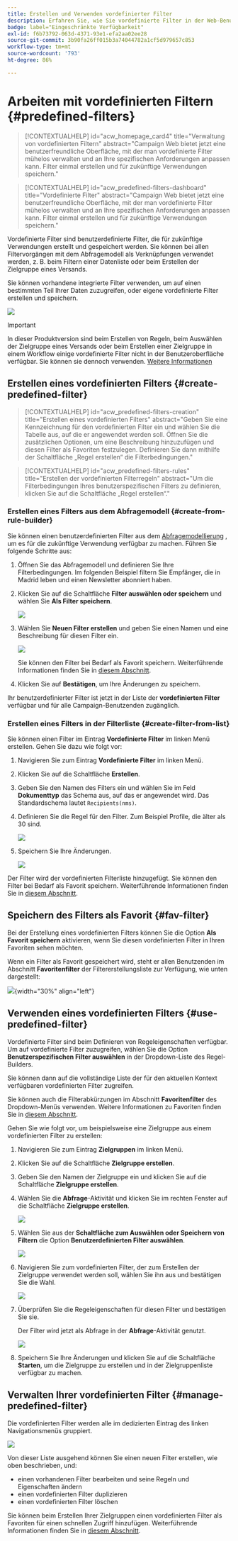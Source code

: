 ```yaml
---
title: Erstellen und Verwenden vordefinierter Filter
description: Erfahren Sie, wie Sie vordefinierte Filter in der Web-Benutzeroberfläche von Adobe Campaign erstellen und verwalten
badge: label="Eingeschränkte Verfügbarkeit"
exl-id: f6b73792-063d-4371-93e1-efa2aa02ee28
source-git-commit: 3b90fa26ff015b3a74044782a1cf5d979657c853
workflow-type: tm+mt
source-wordcount: '793'
ht-degree: 86%

---
```


# Arbeiten mit vordefinierten Filtern {#predefined-filters}

>[!CONTEXTUALHELP]
>id="acw_homepage_card4"
>title="Verwaltung von vordefinierten Filtern"
>abstract="Campaign Web bietet jetzt eine benutzerfreundliche Oberfläche, mit der man vordefinierte Filter mühelos verwalten und an Ihre spezifischen Anforderungen anpassen kann. Filter einmal erstellen und für zukünftige Verwendungen speichern."

>[!CONTEXTUALHELP]
>id="acw_predefined-filters-dashboard"
>title="Vordefinierte Filter"
>abstract="Campaign Web bietet jetzt eine benutzerfreundliche Oberfläche, mit der man vordefinierte Filter mühelos verwalten und an Ihre spezifischen Anforderungen anpassen kann. Filter einmal erstellen und für zukünftige Verwendungen speichern."

Vordefinierte Filter sind benutzerdefinierte Filter, die für zukünftige Verwendungen erstellt und gespeichert werden. Sie können bei allen Filtervorgängen mit dem Abfragemodell als Verknüpfungen verwendet werden, z. B. beim Filtern einer Datenliste oder beim Erstellen der Zielgruppe eines Versands.

Sie können vorhandene integrierte Filter verwenden, um auf einen bestimmten Teil Ihrer Daten zuzugreifen, oder eigene vordefinierte Filter erstellen und speichern.

![](assets/predefined-filters-menu.png)

>[!IMPORTANT]
>
>In dieser Produktversion sind beim Erstellen von Regeln, beim Auswählen der Zielgruppe eines Versands oder beim Erstellen einer Zielgruppe in einem Workflow einige vordefinierte Filter nicht in der Benutzeroberfläche verfügbar. Sie können sie dennoch verwenden. [Weitere Informationen](guardrails.md#predefined-filters-filters-guardrails-limitations)


## Erstellen eines vordefinierten Filters {#create-predefined-filter}

>[!CONTEXTUALHELP]
>id="acw_predefined-filters-creation"
>title="Erstellen eines vordefinierten Filters"
>abstract="Geben Sie eine Kennzeichnung für den vordefinierten Filter ein und wählen Sie die Tabelle aus, auf die er angewendet werden soll. Öffnen Sie die zusätzlichen Optionen, um eine Beschreibung hinzuzufügen und diesen Filter als Favoriten festzulegen. Definieren Sie dann mithilfe der Schaltfläche „Regel erstellen“ die Filterbedingungen."

>[!CONTEXTUALHELP]
>id="acw_predefined-filters-rules"
>title="Erstellen der vordefinierten Filterregeln"
>abstract="Um die Filterbedingungen Ihres benutzerspezifischen Filters zu definieren, klicken Sie auf die Schaltfläche „Regel erstellen“."

### Erstellen eines Filters aus dem Abfragemodell {#create-from-rule-builder}

Sie können einen benutzerdefinierten Filter aus dem [Abfragemodellierung](../query/query-modeler-overview.md) , um es für die zukünftige Verwendung verfügbar zu machen. Führen Sie folgende Schritte aus:

1. Öffnen Sie das Abfragemodell und definieren Sie Ihre Filterbedingungen. Im folgenden Beispiel filtern Sie Empfänger, die in Madrid leben und einen Newsletter abonniert haben.
1. Klicken Sie auf die Schaltfläche **Filter auswählen oder speichern** und wählen Sie **Als Filter speichern**.

   ![](assets/predefined-filters-save.png)

1. Wählen Sie **Neuen Filter erstellen** und geben Sie einen Namen und eine Beschreibung für diesen Filter ein.

   ![](assets/predefined-filters-save-filter.png)

   Sie können den Filter bei Bedarf als Favorit speichern. Weiterführende Informationen finden Sie in [diesem Abschnitt](#fav-filter).

1. Klicken Sie auf **Bestätigen**, um Ihre Änderungen zu speichern.

Ihr benutzerdefinierter Filter ist jetzt in der Liste der **vordefinierten Filter** verfügbar und für alle Campaign-Benutzenden zugänglich.


### Erstellen eines Filters in der Filterliste {#create-filter-from-list}

Sie können einen Filter im Eintrag **Vordefinierte Filter** im linken Menü erstellen. Gehen Sie dazu wie folgt vor:

1. Navigieren Sie zum Eintrag **Vordefinierte Filter** im linken Menü.
1. Klicken Sie auf die Schaltfläche **Erstellen**.
1. Geben Sie den Namen des Filters ein und wählen Sie im Feld **Dokumenttyp** das Schema aus, auf das er angewendet wird. Das Standardschema lautet `Recipients(nms)`.


1. Definieren Sie die Regel für den Filter. Zum Beispiel Profile, die älter als 30 sind.

   ![](assets/filter-30+.png)


1. Speichern Sie Ihre Änderungen.

   ![](assets/new-filter.png)


Der Filter wird der vordefinierten Filterliste hinzugefügt. Sie können den Filter bei Bedarf als Favorit speichern. Weiterführende Informationen finden Sie in [diesem Abschnitt](#fav-filter).


## Speichern des Filters als Favorit {#fav-filter}

Bei der Erstellung eines vordefinierten Filters können Sie die Option **Als Favorit speichern** aktivieren, wenn Sie diesen vordefinierten Filter in Ihren Favoriten sehen möchten.


Wenn ein Filter als Favorit gespeichert wird, steht er allen Benutzenden im Abschnitt **Favoritenfilter** der Filtererstellungsliste zur Verfügung, wie unten dargestellt:

![](assets/predefined-filters-favorite.png){width="30%" align="left"}

## Verwenden eines vordefinierten Filters {#use-predefined-filter}

Vordefinierte Filter sind beim Definieren von Regeleigenschaften verfügbar. Um auf vordefinierte Filter zuzugreifen, wählen Sie die Option **Benutzerspezifischen Filter auswählen** in der Dropdown-Liste des Regel-Builders.

Sie können dann auf die vollständige Liste der für den aktuellen Kontext verfügbaren vordefinierten Filter zugreifen.

Sie können auch die Filterabkürzungen im Abschnitt **Favoritenfilter** des Dropdown-Menüs verwenden. Weitere Informationen zu Favoriten finden Sie in [diesem Abschnitt](#fav-filter).

Gehen Sie wie folgt vor, um beispielsweise eine Zielgruppe aus einem vordefinierten Filter zu erstellen:

1. Navigieren Sie zum Eintrag **Zielgruppen** im linken Menü.
1. Klicken Sie auf die Schaltfläche **Zielgruppe erstellen**.
1. Geben Sie den Namen der Zielgruppe ein und klicken Sie auf die Schaltfläche **Zielgruppe erstellen**.
1. Wählen Sie die **Abfrage**-Aktivität und klicken Sie im rechten Fenster auf die Schaltfläche **Zielgruppe erstellen**.

   ![](assets/build-audience-from-filter.png)

1. Wählen Sie aus der **Schaltfläche zum Auswählen oder Speichern von Filtern** die Option **Benutzerdefinierten Filter auswählen**.

   ![](assets/build-audience-select-custom-filter.png)

1. Navigieren Sie zum vordefinierten Filter, der zum Erstellen der Zielgruppe verwendet werden soll, wählen Sie ihn aus und bestätigen Sie die Wahl.

   ![](assets/build-audience-filter-list.png)

1. Überprüfen Sie die Regeleigenschaften für diesen Filter und bestätigen Sie sie.

   Der Filter wird jetzt als Abfrage in der **Abfrage**-Aktivität genutzt.

   ![](assets/build-audience-confirm.png)

1. Speichern Sie Ihre Änderungen und klicken Sie auf die Schaltfläche **Starten**, um die Zielgruppe zu erstellen und in der Zielgruppenliste verfügbar zu machen.

## Verwalten Ihrer vordefinierten Filter {#manage-predefined-filter}

Die vordefinierten Filter werden alle im dedizierten Eintrag des linken Navigationsmenüs gruppiert.

![](assets/list-of-filters.png)

Von dieser Liste ausgehend können Sie einen neuen Filter erstellen, wie oben beschrieben, und:

* einen vorhandenen Filter bearbeiten und seine Regeln und Eigenschaften ändern
* einen vordefinierten Filter duplizieren
* einen vordefinierten Filter löschen

Sie können beim Erstellen Ihrer Zielgruppen einen vordefinierten Filter als Favoriten für einen schnellen Zugriff hinzufügen. Weiterführende Informationen finden Sie in [diesem Abschnitt](#fav-filter).

<!--
## Built-in predefined filters {#ootb-predefined-filter}

Campaign comes with a set of predefined filters, built from the client console. These filters can be used to define your audiences, and rules. They must not be modified.
-->
